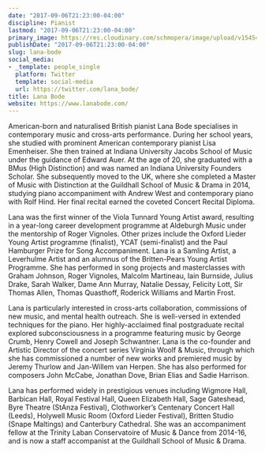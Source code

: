 ```yaml
---
date: "2017-09-06T21:23:00-04:00"
discipline: Pianist
lastmod: "2017-09-06T21:23:00-04:00"
primary_image: https://res.cloudinary.com/schmopera/image/upload/v1545409169/media/webhook-uploads/1504747348219/PhNKBHlk_400x400.jpg.jpg
publishDate: "2017-09-06T21:23:00-04:00"
slug: lana-bode
social_media:
- _template: people_single
  platform: Twitter
  template: social-media
  url: https://twitter.com/lana_bode/
title: Lana Bode
website: https://www.lanabode.com/
---
```


American-born and naturalised British pianist Lana Bode specialises in contemporary music and cross-arts performance. During her school years, she studied with prominent American contemporary pianist Lisa Emenheiser. She then trained at Indiana University Jacobs School of Music under the guidance of Edward Auer. At the age of 20, she graduated with a BMus (High Distinction) and was named an Indiana University Founders Scholar. She subsequently moved to the UK, where she completed a Master of Music with Distinction at the Guildhall School of Music & Drama in 2014, studying piano accompaniment with Andrew West and contemporary piano with Rolf Hind. Her final recital earned the coveted Concert Recital Diploma.

Lana was the first winner of the Viola Tunnard Young Artist award, resulting in a year-long career development programme at Aldeburgh Music under the mentorship of Roger Vignoles. Other prizes include the Oxford Lieder Young Artist programme (finalist), YCAT (semi-finalist) and the Paul Hamburger Prize for Song Accompaniment. Lana is a Samling Artist, a Leverhulme Artist and an alumnus of the Britten-Pears Young Artist Programme. She has performed in song projects and masterclasses with Graham Johnson, Roger Vignoles, Malcolm Martineau, Iain Burnside, Julius Drake, Sarah Walker, Dame Ann Murray, Natalie Dessay, Felicity Lott, Sir Thomas Allen, Thomas Quasthoff, Roderick Williams and Martin Frost.

Lana is particularly interested in cross-arts collaboration, commissions of new music, and mental health outreach. She is well-versed in extended techniques for the piano. Her highly-acclaimed final postgraduate recital explored subconsciousness in a programme featuring music by George Crumb, Henry Cowell and Joseph Schwantner. Lana is the co-founder and Artistic Director of the concert series Virginia Woolf & Music, through which she has commissioned a number of new works and premiered music by Jeremy Thurlow and Jan-Willem van Herpen. She has also performed for composers John McCabe, Jonathan Dove, Brian Elias and Sadie Harrison.

Lana has performed widely in prestigious venues including Wigmore Hall, Barbican Hall, Royal Festival Hall, Queen Elizabeth Hall, Sage Gateshead, Byre Theatre (StAnza Festival), Clothworker’s Centenary Concert Hall (Leeds), Holywell Music Room (Oxford Lieder Festival), Britten Studio (Snape Maltings) and Canterbury Cathedral. She was an accompaniment fellow at the Trinity Laban Conservatoire of Music & Dance from 2014-16, and is now a staff accompanist at the Guildhall School of Music & Drama.
